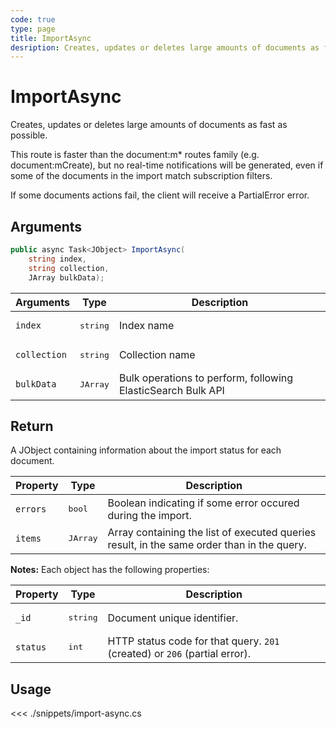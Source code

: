 ```yaml
---
code: true
type: page
title: ImportAsync
desription: Creates, updates or deletes large amounts of documents as fast as possible.
---
```


# ImportAsync

Creates, updates or deletes large amounts of documents as fast as possible.

This route is faster than the document:m* routes family (e.g. document:mCreate), but no real-time notifications will be generated, even if some of the documents in the import match subscription filters.

If some documents actions fail, the client will receive a PartialError error.

## Arguments

```csharp
public async Task<JObject> ImportAsync(
    string index,
    string collection,
    JArray bulkData);
```

| Arguments    | Type              | Description                                                  |
| ------------ | ----------------- | ------------------------------------------------------------ |
| `index`      | <pre>string</pre> | Index name                                                   |
| `collection` | <pre>string</pre> | Collection name                                              |
| `bulkData`   | <pre>JArray</pre> | Bulk operations to perform, following ElasticSearch Bulk API |

## Return

A JObject containing information about the import status for each document.

| Property | Type              | Description                                                                                |
| -------- | ----------------- | ------------------------------------------------------------------------------------------ |
| `errors` | <pre>bool</pre>   | Boolean indicating if some error occured during the import.                                |
| `items`  | <pre>JArray</pre> | Array containing the list of executed queries result, in the same order than in the query. |

**Notes:** Each object has the following properties:

| Property | Type              | Description                                                                                |
| -------- | ----------------- | ------------------------------------------------------------------------------------------ |
| `_id`    | <pre>string</pre> | Document unique identifier.                                                                |
| `status` | <pre>int</pre>    | HTTP status code for that query. `201` (created) or `206` (partial error).                 |

## Usage

<<< ./snippets/import-async.cs